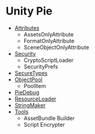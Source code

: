 # Unity Pie
* [Attributes](Attributes.html)
    * AssetsOnlyAttribute
    * FormatOnlyAttribute
    * SceneObjectOnlyAttribute
* [Security](Security.html)
    * CryptoScriptLoader
    * SecurityPrefs
* [SecureTypes](Types.html)
* [ObjectPool](ObjectPool.html)
    * PoolItem
* [PieDebug](PieDebug.html)
* [ResourceLoader](ResourceLoader.html)
* [StringMaker](StringMaker.html)
* [Tools](Tools.html)
    * AssetBundle Builder
    * Script Encrypter